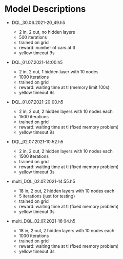 
# Model Descriptions

- DQL_30.06.2021-20_49.h5
  + 2 in, 2 out, no hidden layers
  + 500 iterations
  + trained on grid
  + reward: number of cars at tl  
  + yellow timeout 9s  


- DQL_01.07.2021-14:00.h5
  + 2 in, 2 out, 1 hidden layer with 10 nodes
  + 1000 iterations
  + trained on grid
  + reward: waiting time at tl (memory limit 100s)
  + yellow timeout 9s
    

- DQL_01.07.2021-20:00.h5
  + 2 in, 2 out, 2 hidden layers with 10 nodes each
  + 1500 iterations
  + trained on grid
  + reward: waiting time at tl (fixed memory problem)
  + yellow timeout 9s


- DQL_02.07.2021-10:52.h5
  + 2 in, 2 out, 2 hidden layers with 10 nodes each
  + 1500 iterations
  + trained on grid
  + reward: waiting time at tl (fixed memory problem)
  + yellow timeout 3s
  
- multi_DQL_02.07.2021-14:55.h5
  + 18 in, 2 out, 2 hidden layers with 10 nodes each
  + 5 iterations (just for testing)
  + trained on grid
  + reward: waiting time at tl (fixed memory problem)
  + yellow timeout 3s
  
- multi_DQL_02.07.2021-16:04.h5
  + 18 in, 2 out, 2 hidden layers with 10 nodes each
  + 1000 iterations
  + trained on grid
  + reward: waiting time at tl (fixed memory problem)
  + yellow timeout 3s